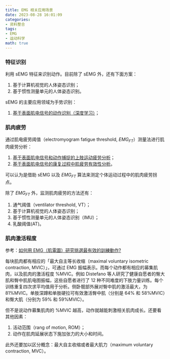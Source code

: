 ```yaml
---
title: EMG 相关应用场景
date: 2023-08-28 16:01:09
categories:
- 资料整合
tags: 
- EMG
- 运动科学
math: true
---
```


### 特征识别

利用 sEMG 特征来识别动作。目前除了 sEMG 外，还有下面方案：

1. 基于计算机视觉的人体姿态识别；
2. 基于惯性测量单元的人体姿态识别。

 sEMG 的主要应用领域为手势识别：

1. [基于表面肌电信号的动作识别（深度学习）](https://github.com/malele4th/sEMG_DeepLearning)；

### 肌肉疲劳

通过肌电疲劳阈值（electromyogram fatigue threshold, $EMG_{FT}$）测量法进行肌肉疲劳分析：

1. [基于表面肌电信号和动作捕捉的上肢运动疲劳分析](https://res.craft.do/user/full/6a1edbd6-3a87-0108-9aee-13ed8d2519a6/4521B14B-F4D8-4E18-9C33-075EB468CAA8_2/0anKdmJXKHOfJLskNNsD0U5WBCELNFkNh3CnGIplcIYz/4521B14B-F4D8-4E18-9C33-075EB468CAA8_2.pdf)；
2. [基于表面肌电信号的康复过程中肌疲劳有效性分析](https://res.craft.do/user/full/6a1edbd6-3a87-0108-9aee-13ed8d2519a6/9AE75833-3F90-40B1-8811-A1590D68338C_2/CW4iRhiNAqLM5DNQwFmOaVIAvLxsi5Az5ce3PaHqKxMz/9AE75833-3F90-40B1-8811-A1590D68338C_2.pdf)。

可以认为是借助 sEMG 以及 $EMG_{FT}$ 算法来测定个体运动过程中的肌肉疲劳拐点。

除了 $EMG_{FT}$ 外，监测肌肉疲劳的方法还有：

1. 通气阈值（ventilator threshold, VT）；
2. 基于计算机视觉的人体姿态识别；
3. 基于惯性测量单元的人体姿态识别（IMU）；
4. 乳酸阈值(AT)。

### 肌肉激活程度

参考：[如何用 EMG（肌電圖）研究挑選最有效的訓練動作?](https://vintraining.medium.com/如何用-emg-肌電圖-研究-挑選最有效的訓練動作-933d1ab20321)

每块肌肉都有相应的「最大自主等长收缩（maximal voluntary isometric contraction, MVIC）」，可通过 EMG 振幅表示。而每个动作都有相应的募集肌肉，以及肌肉的激活程度 %MVIC。例如 Distefano 等人研究了健康自愿者的臀大肌和臀中肌肌电图振幅，这些自愿者进行了 12 种不同难度的下肢力量训练。每个训练重复四次求平均值用于分析。侧卧髋部外展对臀中肌的激活最大，为 81%MVIC。单肢深蹲和单肢硬拉可有效激活臀中肌（分别是 64% 和 58%MVIC）和臀大肌（分别为 59% 和 59%MVIC）。

但不是说动作募集肌肉的 %MVIC 越高，动作就越能刺激相关肌肉成长。还要看其他因素：

1. 活动范围（rang of motion, ROM）；
2. 动作在肌肉延展状态下施加张力的大小和时间。

此外还要加以区分概念：最大自主收缩或者最大肌力（maximum voluntary contraction, MVC）。
